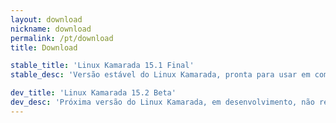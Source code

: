 ```yaml
---
layout: download
nickname: download
permalink: /pt/download
title: Download

stable_title: 'Linux Kamarada 15.1 Final'
stable_desc: 'Versão estável do Linux Kamarada, pronta para usar em computadores pessoais, seja em casa ou no trabalho, em empresas privadas ou órgãos públicos.'

dev_title: 'Linux Kamarada 15.2 Beta'
dev_desc: 'Próxima versão do Linux Kamarada, em desenvolvimento, não recomendada para uso diário. Como essa versão está em fase beta, é esperado que tenha _bugs_. Baixe-a se deseja testá-la e contribuir com o desenvolvimento do Linux Kamarada. Se você encontrar um _bug_, por favor, reporte. Consulte a página [Ajuda](/pt/ajuda) para saber como entrar em contato.'
---
```

